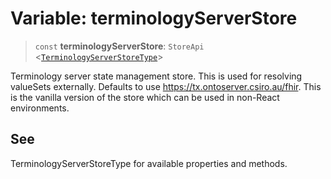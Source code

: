 # Variable: terminologyServerStore

> `const` **terminologyServerStore**: `StoreApi` \<[`TerminologyServerStoreType`](../interfaces/TerminologyServerStoreType.md)\>

Terminology server state management store. This is used for resolving valueSets externally.
Defaults to use https://tx.ontoserver.csiro.au/fhir.
This is the vanilla version of the store which can be used in non-React environments.

## See

TerminologyServerStoreType for available properties and methods.

